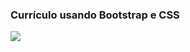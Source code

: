 <h3>Currículo usando Bootstrap e CSS</h3>

<img src="https://media.giphy.com/media/1qgagPX2UgdRdugxto/giphy.gif">
